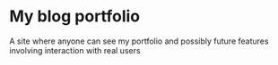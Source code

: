 # My blog portfolio

A site where anyone can see my portfolio and possibly future features involving interaction with real users
